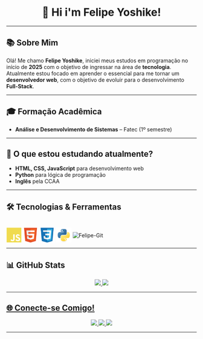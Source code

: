 <h1 align="center">👋 Hi i'm Felipe Yoshike!</h1>

---

## 📚 Sobre Mim

Olá! Me chamo **Felipe Yoshike**, iniciei meus estudos em programação no início de **2025** com o objetivo de ingressar na área de **tecnologia**.  
Atualmente estou focado em aprender o essencial para me tornar um **desenvolvedor web**, com o objetivo de evoluir para o desenvolvimento **Full-Stack**.

---

## 🎓 Formação Acadêmica

- **Análise e Desenvolvimento de Sistemas** – Fatec (1º semestre)  

---

## 📌 O que estou estudando atualmente?

- **HTML, CSS, JavaScript** para desenvolvimento web
- **Python** para lógica de programação
- **Inglês** pela CCAA

---

## 🛠️ Tecnologias & Ferramentas

<div style="display: inline_block"><br>
  <img align="center" alt="Felipe-Js" height="40" width="40" src="https://raw.githubusercontent.com/devicons/devicon/master/icons/javascript/javascript-plain.svg">
  <img align="center" alt="Felipe-HTML" height="40" width="40" src="https://raw.githubusercontent.com/devicons/devicon/master/icons/html5/html5-original.svg">
  <img align="center" alt="Felipe-CSS" height="40" width="40" src="https://raw.githubusercontent.com/devicons/devicon/master/icons/css3/css3-original.svg">
  <img align="center" alt="Felipe-Python" height="40" width="40" src="https://raw.githubusercontent.com/devicons/devicon/master/icons/python/python-original.svg">
  <img align="center" alt="Felipe-Git" height="40" width="40" src="https://cdn.jsdelivr.net/gh/devicons/devicon@latest/icons/git/git-original.svg" />
</div>

---

## 📊 GitHub Stats

<div align="center">
  <a href="https://github.com/felipekenjii">
  <img height="180em" src="https://github-readme-stats.vercel.app/api?username=felipekenjii&show_icons=true&theme=dracula&include_all_commits=true&count_private=true"/>
  <img height="180em" src="https://github-readme-stats.vercel.app/api/top-langs/?username=felipekenjii&layout=compact&langs_count=6&theme=dracula"/>
</div>

---

## 🌐 Conecte-se Comigo!

<div align="center"> 
  <a href="https://instagram.com/felipekkenji" target="_blank">
    <img src="https://img.shields.io/badge/-Instagram-%23E4405F?style=for-the-badge&logo=instagram&logoColor=white" />
  </a>
  <a href="mailto:kfelipekky@gmail.com" target="_blank">
    <img src="https://img.shields.io/badge/-Gmail-%23333?style=for-the-badge&logo=gmail&logoColor=white" />
  </a>
  <a href="https://www.linkedin.com/in/felipeyoshike" target="_blank">
    <img src="https://img.shields.io/badge/-LinkedIn-%230077B5?style=for-the-badge&logo=linkedin&logoColor=white" />
  </a> 
</div>

---
